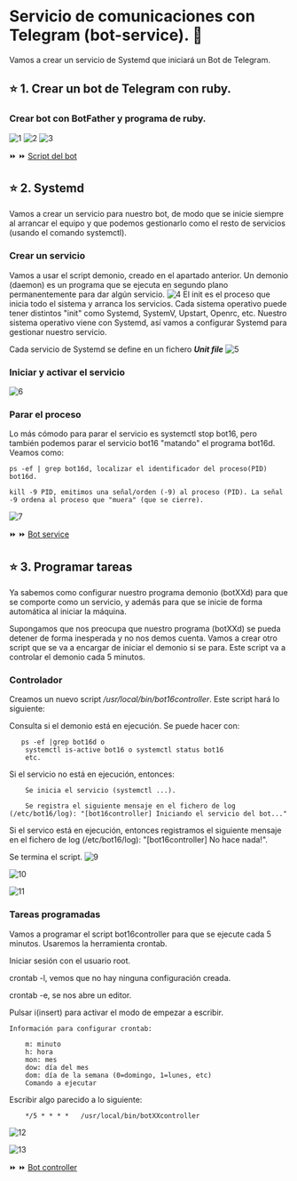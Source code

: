 # Servicio de comunicaciones con Telegram (bot-service).  :dizzy:

Vamos a crear un servicio de Systemd que iniciará un Bot de Telegram.

##  :star: 1. Crear un bot de Telegram con ruby.
### Crear bot con BotFather y programa de ruby.
![1](img/1.png)
![2](img/2.png)
![3](img/3.png)

 :fast_forward: :fast_forward: [Script del bot](https://github.com/IriaRodriguez/add1920-iria/blob/master/2tri/u5/p2/bot16d)

##  :star: 2. Systemd

Vamos a crear un servicio para nuestro bot, de modo que se inicie siempre al arrancar el equipo y que podemos gestionarlo como el resto de servicios (usando el comando systemctl).
### Crear un servicio
Vamos a usar el script demonio, creado en el apartado anterior. Un demonio (daemon) es un programa que se ejecuta en segundo plano permanentemente para dar algún servicio.
![4](img/4.png)
El init es el proceso que inicia todo el sistema y arranca los servicios. Cada sistema operativo puede tener distintos "init" como Systemd, SystemV, Upstart, Openrc, etc. Nuestro sistema operativo viene con Systemd, así vamos a configurar Systemd para gestionar nuestro servicio.



Cada servicio de Systemd se define en un fichero ***Unit file***
![5](img/5.png)

### Iniciar y activar el servicio
![6](img/6.png)
### Parar el proceso
Lo más cómodo para parar el servicio es systemctl stop bot16, pero también podemos parar el servicio bot16 "matando" el programa bot16d. Veamos como:

    ps -ef | grep bot16d, localizar el identificador del proceso(PID) bot16d.

    kill -9 PID, emitimos una señal/orden (-9) al proceso (PID). La señal -9 ordena al proceso que "muera" (que se cierre).
![7](img/7.png)

 :fast_forward: :fast_forward: [Bot service](https://github.com/IriaRodriguez/add1920-iria/blob/master/2tri/u5/p2/bot16.service)

##  :star: 3. Programar tareas

Ya sabemos como configurar nuestro programa demonio (botXXd) para que se comporte como un servicio, y además para que se inicie de forma automática al iniciar la máquina.

Supongamos que nos preocupa que nuestro programa (botXXd) se pueda detener de forma inesperada y no nos demos cuenta. Vamos a crear otro script que se va a encargar de iniciar el demonio si se para. Este script va a controlar el demonio cada 5 minutos.

### Controlador
Creamos un nuevo script */usr/local/bin/bot16controller*. Este script hará lo siguiente:

Consulta si el demonio está en ejecución. Se puede hacer con:

       ps -ef |grep bot16d o
        systemctl is-active bot16 o systemctl status bot16
        etc.

Si el servicio no está en ejecución, entonces:

        Se inicia el servicio (systemctl ...).

        Se registra el siguiente mensaje en el fichero de log (/etc/bot16/log): "[bot16controller] Iniciando el servicio del bot..."

Si el servico está en ejecución, entonces registramos el siguiente mensaje en el fichero de log (/etc/bot16/log): "[bot16controller] No hace nada!".

Se termina el script.
![9](img/9.png)

![10](img/10.png)

![11](img/11.png)
### Tareas programadas
Vamos a programar el script bot16controller para que se ejecute cada 5 minutos. Usaremos la herramienta crontab.

Iniciar sesión con el usuario root.

crontab -l, vemos que no hay ninguna configuración creada.

crontab -e, se nos abre un editor.

Pulsar i(insert) para activar el modo de empezar a escribir.



    Información para configurar crontab:

        m: minuto
        h: hora
        mon: mes
        dow: día del mes
        dom: día de la semana (0=domingo, 1=lunes, etc)
        Comando a ejecutar


Escribir algo parecido a lo siguiente:

        */5 * * * *   /usr/local/bin/botXXcontroller

![12](img/12.png)

![13](img/13.png)

 :fast_forward: :fast_forward: [Bot controller](https://github.com/IriaRodriguez/add1920-iria/blob/master/2tri/u5/p2/bot16controller)
